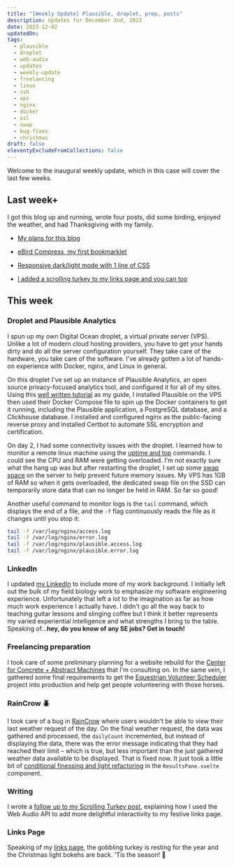 ```yaml
---
title: "[Weekly Update] Plausible, droplet, prep, posts"
description: Updates for December 2nd, 2023
date: 2023-12-02
updatedOn:
tags:
  - plausible
  - droplet
  - web-audio
  - updates
  - weekly-update
  - freelancing
  - linux
  - ssh
  - vps
  - nginx
  - docker
  - ssl
  - swap
  - bug-fixes
  - christmas
draft: false
eleventyExcludeFromCollections: false
---
```


Welcome to the inaugural weekly update, which in this case will cover the last few weeks.

## Last week+

I got this blog up and running, wrote four posts, did some birding, enjoyed the weather, and had Thanksgiving with my family.

- [My plans for this blog](/blog/blog-plans/)

- [eBird Compress, my first bookmarklet](/blog/ebird-bookmarklet/)

- [Responsive dark/light mode with 1 line of CSS](/blog/one-line-light-dark-mode/)

- [I added a scrolling turkey to my links page and you can too](/blog/scrolling-turkey/)

## This week

### Droplet and Plausible Analytics

I spun up my own Digital Ocean droplet, a virtual private server (VPS). Unlike a lot of modern cloud hosting providers, you have to get your hands dirty and do all the server configuration yourself. They take care of the hardware, you take care of the software. I've already gotten a lot of hands-on experience with Docker, nginx, and Linux in general.

On this droplet I've set up an instance of Plausible Analytics, an open source privacy-focused analytics tool, and configured it for all of my sites. Using this [well written tutorial](https://www.digitalocean.com/community/tutorials/how-to-install-plausible-analytics-on-ubuntu-22-04) as my guide, I installed Plausible on the VPS then used their Docker Compose file to spin up the Docker containers to get it running, including the Plausible application, a PostgreSQL database, and a Clickhouse database. I installed and configured nginx as the public-facing reverse proxy and installed Certbot to automate SSL encryption and certification.

On day 2, I had some connectivity issues with the droplet. I learned how to monitor a remote linux machine using the [uptime and top](https://www.digitalocean.com/community/tutorials/how-to-monitor-cpu-use-on-digitalocean-droplets) commands. I could see the CPU and RAM were getting overloaded. I'm not exactly sure what the hang up was but after restarting the droplet, I set up some [swap space](https://www.digitalocean.com/community/tutorials/how-to-add-swap-space-on-ubuntu-16-04) on the server to help prevent future memory issues. My VPS has 1GB of RAM so when it gets overloaded, the dedicated swap file on the SSD can temporarily store data that can no longer be held in RAM. So far so good!

Another useful command to monitor logs is the `tail` command, which displays the end of a file, and the `-f` flag continuously reads the file as it changes until you stop it:

```bash
tail -f /var/log/nginx/access.log
tail -f /var/log/nginx/error.log
tail -f /var/log/nginx/plausible.access.log
tail -f /var/log/nginx/plausible.error.log
```

### LinkedIn

I updated [my LinkedIn](https://www.linkedin.com/in/parkerdavisaz/) to include more of my work background. I initially left out the bulk of my field biology work to emphasize my software engineering experience. Unfortunately that left a lot to the imagination as far as how much work experience I actually have. I didn't go all the way back to teaching guitar lessons and slinging coffee but I think it better represents my varied experiential intelligence and what strengths I bring to the table. Speaking of...**hey, do you know of any SE jobs? Get in touch!**

### Freelancing preparation

I took care of some preliminary planning for a website rebuild for the [Center for Concrete + Abstract Machines](https://abstractconcrete.center/) that I'm consulting on. In the same vein, I gathered some final requirements to get the [Equestrian Volunteer Scheduler](/projects/evs/) project into production and help get people volunteering with those horses.

### RainCrow 🪲

I took care of a bug in [RainCrow](https://raincrow.netlify.app) where users wouldn't be able to view their last weather request of the day. On the final weather request, the data was gathered and processed, the `dailyCount` incremented, but instead of displaying the data, there was the error message indicating that they had reached their limit – which is true, but less important than the just gathered weather data available to be displayed. That is fixed now. It just took a little bit of [conditional finessing and light refactoring](https://github.com/parkerdavis1/raincrow-sveltekit/commit/bf120b8ed09d783aadb0288eda567cf6965cbb90) in the `ResultsPane.svelte` component.

### Writing

I wrote a [follow up to my Scrolling Turkey post](/blog/scrolling-turkey-part-ii/), explaining how I used the Web Audio API to add more delightful interactivity to my festive links page.

### Links Page

Speaking of my [links page](https://links.parkerdavis.dev), the gobbling turkey is resting for the year and the Christmas light bokehs are back. 'Tis the season! 🎄
